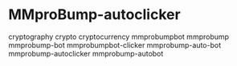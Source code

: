 # MMproBump-autoclicker
cryptography crypto cryptocurrency mmprobumpbot mmprobump mmprobump-bot mmprobumpbot-clicker mmprobump-auto-bot mmprobump-autoclicker mmprobump-autobot
